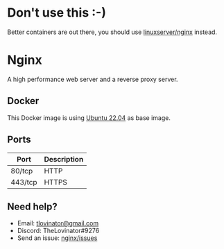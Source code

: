 # Don't use this :-)

Better containers are out there, you should use [linuxserver/nginx](https://github.com/linuxserver/docker-nginx)
instead.

# Nginx

A high performance web server and a reverse proxy server.

## Docker

This Docker image is using [Ubuntu 22.04](https://hub.docker.com/_/ubuntu/) as base image.

## Ports

| Port    | Description |
|---------|-------------|
| 80/tcp  | HTTP        |
| 443/tcp | HTTPS       |

## Need help?

- Email: [tlovinator@gmail.com](mailto:tlovinator@gmail.com)
- Discord: TheLovinator#9276
- Send an issue: [nginx/issues](https://github.com/TheLovinator1/nginx/issues)
